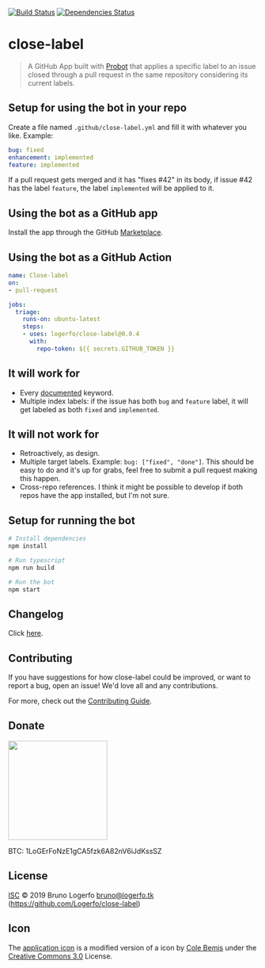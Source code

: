 [![Build Status](https://travis-ci.org/Logerfo/close-label.svg?branch=master)](https://travis-ci.org/Logerfo/close-label)
[![Dependencies Status](https://david-dm.org/logerfo/close-label/dev-status.svg)](https://david-dm.org/logerfo/close-label?type=dev)

# close-label

> A GitHub App built with [Probot](https://github.com/probot/probot) that applies a specific label to an issue closed through a pull request in the same repository considering its current labels.

## Setup for using the bot in your repo
Create a file named `.github/close-label.yml` and fill it with whatever you like. Example:
```yml
bug: fixed
enhancement: implemented
feature: implemented
```
If a pull request gets merged and it has "fixes #42" in its body, if issue #42 has the label `feature`, the label `implemented` will be applied to it.

## Using the bot as a GitHub app
Install the app through the GitHub [Marketplace](https://github.com/marketplace/close-label).

## Using the bot as a GitHub Action
```yml
name: Close-label
on:
- pull-request

jobs:
  triage:
    runs-on: ubuntu-latest
    steps:
    - uses: logerfo/close-label@0.0.4
      with:
        repo-token: ${{ secrets.GITHUB_TOKEN }}
```

## It will work for
- Every [documented](https://help.github.com/en/articles/closing-issues-using-keywords) keyword.
- Multiple index labels: if the issue has both `bug` and `feature` label, it will get labeled as both `fixed` and `implemented`.

## It will not work for
- Retroactively, as design.
- Multiple target labels. Example: `bug: ["fixed", "done"]`. This should be easy to do and it's up for grabs, feel free to submit a pull request making this happen.
- Cross-repo references. I think it might be possible to develop if both repos have the app installed, but I'm not sure.

## Setup for running the bot

```sh
# Install dependencies
npm install

# Run typescript
npm run build

# Run the bot
npm start
```

## Changelog
Click [here](CHANGELOG.md).

## Contributing

If you have suggestions for how close-label could be improved, or want to report a bug, open an issue! We'd love all and any contributions.

For more, check out the [Contributing Guide](CONTRIBUTING.md).

## Donate

<img src="https://i.imgur.com/ndlBtuX.png" width="200">

BTC: 1LoGErFoNzE1gCA5fzk6A82nV6iJdKssSZ

## License

[ISC](LICENSE) © 2019 Bruno Logerfo <bruno@logerfo.tk> (https://github.com/Logerfo/close-label)

## Icon
The [application icon](icon.png) is a modified version of a icon by [Cole Bemis](https://www.iconfinder.com/icons/3324935/branch_git_icon) under the [Creative Commons 3.0](https://creativecommons.org/licenses/by/3.0/) License.
